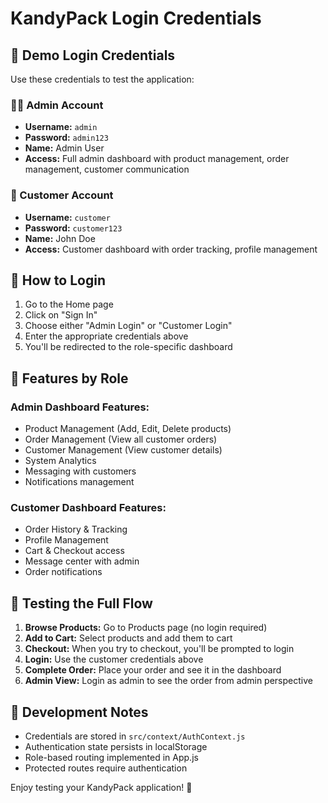 # KandyPack Login Credentials

## 🔐 Demo Login Credentials

Use these credentials to test the application:

### 👨‍💼 Admin Account
- **Username:** `admin`
- **Password:** `admin123`
- **Name:** Admin User
- **Access:** Full admin dashboard with product management, order management, customer communication

### 👤 Customer Account
- **Username:** `customer`
- **Password:** `customer123`
- **Name:** John Doe
- **Access:** Customer dashboard with order tracking, profile management

## 🚀 How to Login

1. Go to the Home page
2. Click on "Sign In"
3. Choose either "Admin Login" or "Customer Login"
4. Enter the appropriate credentials above
5. You'll be redirected to the role-specific dashboard

## 📱 Features by Role

### Admin Dashboard Features:
- Product Management (Add, Edit, Delete products)
- Order Management (View all customer orders)
- Customer Management (View customer details)
- System Analytics
- Messaging with customers
- Notifications management

### Customer Dashboard Features:
- Order History & Tracking
- Profile Management
- Cart & Checkout access
- Message center with admin
- Order notifications

## 🛒 Testing the Full Flow

1. **Browse Products:** Go to Products page (no login required)
2. **Add to Cart:** Select products and add them to cart
3. **Checkout:** When you try to checkout, you'll be prompted to login
4. **Login:** Use the customer credentials above
5. **Complete Order:** Place your order and see it in the dashboard
6. **Admin View:** Login as admin to see the order from admin perspective

## 🔧 Development Notes

- Credentials are stored in `src/context/AuthContext.js`
- Authentication state persists in localStorage
- Role-based routing implemented in App.js
- Protected routes require authentication

Enjoy testing your KandyPack application! 🎉